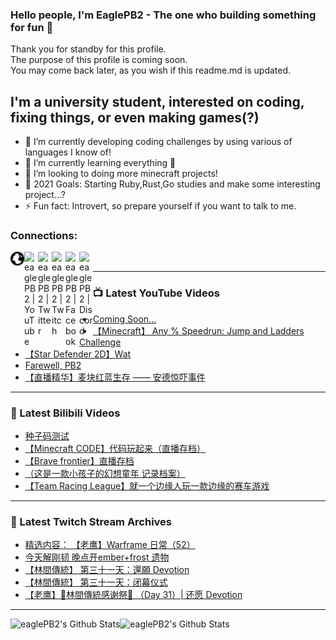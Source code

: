 ### Hello people, I'm EaglePB2 - The one who building something for fun 👋
Thank you for standby for this profile.   
The purpose of this profile is coming soon.   
You may come back later, as you wish if this readme.md is updated.   

## I'm a university student, interested on coding, fixing things, or even making games(?)
- 🔭 I’m currently developing coding challenges by using various of languages I know of!
- 🌱 I’m currently learning everything 🤣
- 💬 I’m looking to doing more minecraft projects!
- 🥅 2021 Goals: Starting Ruby,Rust,Go studies and make some interesting project...?
- ⚡ Fun fact: Introvert, so prepare yourself if you want to talk to me.

### Connections:

[<img align="left" alt="challonge.com" width="22px" src="https://raw.githubusercontent.com/iconic/open-iconic/master/svg/globe.svg" />][website]
[<img align="left" alt="eaglePB2 | YouTube" width="22px" src="https://cdn.jsdelivr.net/npm/simple-icons@v3/icons/youtube.svg" />][youtube]
[<img align="left" alt="eaglePB2 | Twitter" width="22px" src="https://cdn.jsdelivr.net/npm/simple-icons@v3/icons/twitter.svg" />][twitter]
[<img align="left" alt="eaglePB2 | Twitch" width="22px" src="https://cdn.jsdelivr.net/npm/simple-icons@v3/icons/twitch.svg" />][twitch]
[<img align="left" alt="eaglePB2 | Facebook" width="22px" src="https://cdn.jsdelivr.net/npm/simple-icons@v3/icons/facebook.svg" />][facebook]
[<img align="left" alt="eaglePB2 | Discord" width="22px" src="https://cdn.jsdelivr.net/npm/simple-icons@v3/icons/discord.svg" />][discord]

<br />

---

### 📺 Latest YouTube Videos
<!-- YOUTUBE:START -->
- [Coming Soon...](https://www.youtube.com/watch?v=bObCKWig3YE)
- [【Minecraft】 Any % Speedrun: Jump and Ladders Challenge](https://www.youtube.com/watch?v=esSR32GrAhs)
- [【Star Defender 2D】Wat](https://www.youtube.com/watch?v=Df0Cv3i8D4k)
- [Farewell, PB2](https://www.youtube.com/watch?v=3RZEIVX21eU)
- [【直播精华】麦块红蓝生存 —— 安德惊吓事件](https://www.youtube.com/watch?v=_LJMaI9mInw)
<!-- YOUTUBE:END -->

---

### 📕 Latest Bilibili Videos
<!-- BILIBILI:START -->
- [种子码测试](https://www.bilibili.com/video/BV1aK4y1H7be)
- [【Minecraft CODE】代码玩起来（直播存档）](https://www.bilibili.com/video/BV1KK411n7Wn)
- [【Brave frontier】直播存档](https://www.bilibili.com/video/BV1XC4y1b7AA)
- [（这是一款小孩子的幻想童年 记录档案）](https://www.bilibili.com/video/av968025052)
- [【Team Racing League】就一个边缘人玩一款边缘的赛车游戏](https://www.bilibili.com/video/av498026945)
<!-- BILIBILI:END -->

---

### 👾 Latest Twitch Stream Archives
<!-- TWITCH:START -->
- [精选内容： 【老鹰】Warframe 日常（52）](https://www.twitch.tv/videos/1193178836)
- [今天解刚韧 晚点开ember+frost 遗物](https://www.twitch.tv/videos/1192943732)
- [【林間傳統】 第三十一天：還願 Devotion](https://www.twitch.tv/videos/1192234047)
- [【林間傳統】 第三十一天：闭幕仪式](https://www.twitch.tv/videos/1192234046)
- [【老鹰】🎃林間傳統感谢祭🎃 （Day 31）| 还愿 Devotion](https://www.twitch.tv/videos/1192040018)
<!-- TWITCH:END -->

---

<img align="left" alt="eaglePB2's Github Stats" src="https://github-readme-stats.vercel.app/api?username=eaglePB2&show_icons=true&hide_border=true&theme=merko" />
<img align="left" alt="eaglePB2's Github Stats" src="https://github-readme-stats.vercel.app/api/top-langs/?username=eaglePB2&show_icons=true&hide_border=true&theme=merko" />    

[website]: https://forestwork.net/
[twitter]: https://forestwork.net/Twitter
[youtube]: https://forestwork.net/Youtube
[twitch]: https://www.twitch.tv/eaglepb2
[facebook]: https://forestwork.net/Facebook
[discord]:https://forestwork.net/Discord

<!-- RANDOMQUOTE:START -->
<!-- RANDOMQUOTE:END -->
